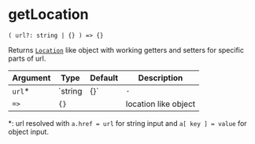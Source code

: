 # getLocation

`( url?: string | {} ) => {}`

Returns [`Location`](https://developer.mozilla.org/en-US/docs/Web/API/Location) like object with working getters and setters for specific parts of url.

| Argument | Type          | Default | Description             |
| -------- | ------------- | ------- | ----------------------- |
| `url`\*  | `string | {}` | `-`     | url for location object |
| `=>`     | `{}`          |         | location like object    |

\*: url resolved with `a.href = url` for string input and `a[ key ] = value` for object input.

